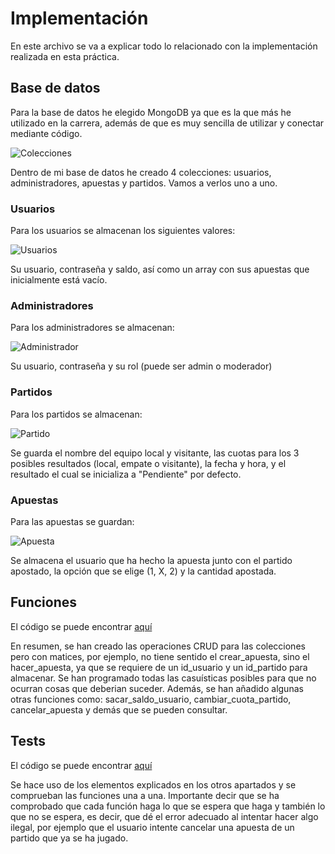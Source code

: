 # Implementación

En este archivo se va a explicar todo lo relacionado con la implementación realizada en esta práctica.

## Base de datos
Para la base de datos he elegido MongoDB ya que es la que más he utilizado en la carrera, además de que es muy sencilla de utilizar y conectar mediante código.

![Colecciones](imagenes/colecciones.png)

Dentro de mi base de datos he creado 4 colecciones: usuarios, administradores, apuestas y partidos. Vamos a verlos uno a uno.

### Usuarios
Para los usuarios se almacenan los siguientes valores:

![Usuarios](imagenes/usuario.png)

Su usuario, contraseña y saldo, así como un array con sus apuestas que inicialmente está vacío.

### Administradores
Para los administradores se almacenan:

![Administrador](imagenes/administrador.png)

Su usuario, contraseña y su rol (puede ser admin o moderador)

### Partidos
Para los partidos se almacenan:

![Partido](imagenes/partido.png)

Se guarda el nombre del equipo local y visitante, las cuotas para los 3 posibles resultados (local, empate o visitante), la fecha y hora, y el resultado el cual se inicializa a "Pendiente" por defecto.

### Apuestas
Para las apuestas se guardan:

![Apuesta](imagenes/apuesta.png)

Se almacena el usuario que ha hecho la apuesta junto con el partido apostado, la opción que se elige (1, X, 2) y la cantidad apostada.

## Funciones
El código se puede encontrar [aquí](https://github.com/benipr14/CC_Benigno_Parra/blob/main/Hitos/Hito2/funciones.py)

En resumen, se han creado las operaciones CRUD para las colecciones pero con matices, por ejemplo, no tiene sentido el crear_apuesta, sino el hacer_apuesta, ya que se requiere de un id_usuario y un id_partido para almacenar. Se han programado todas las casuísticas posibles para que no ocurran cosas que deberian suceder. Además, se han añadido algunas otras funciones como: sacar_saldo_usuario, cambiar_cuota_partido, cancelar_apuesta y demás que se pueden consultar.

## Tests
El código se puede encontrar [aquí](https://github.com/benipr14/CC_Benigno_Parra/blob/main/tests/test_funciones.py)

Se hace uso de los elementos explicados en los otros apartados y se comprueban las funciones una a una. Importante decir que se ha comprobado que cada función haga lo que se espera que haga y también lo que no se espera, es decir, que dé el error adecuado al intentar hacer algo ilegal, por ejemplo que el usuario intente cancelar una apuesta de un partido que ya se ha jugado.